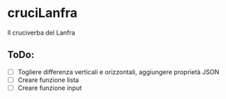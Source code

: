 # cruciLanfra

Il cruciverba del Lanfra

## ToDo: 

- [ ] Togliere differenza verticali e orizzontali, aggiungere proprietà JSON
- [ ] Creare funzione lista
- [ ] Creare funzione input
